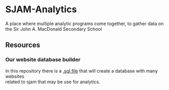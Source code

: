 # SJAM-Analytics
A place where multiple analytic programs come together, to gather data on the Sir John A. MacDonald Secondary School
## Resources
### Our website database builder
In this repository there is a [.sql file](https://github.com/CalderWhite/SJAM-Analytics/blob/master/make_website_database.sql) that will create a database with many websites    
related to sjam that may be use for analytics.
